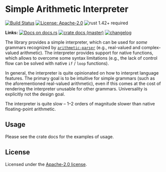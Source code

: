 # Simple Arithmetic Interpreter

[![Build Status](https://github.com/slowli/arithmetic-parser/workflows/Rust/badge.svg?branch=master)](https://github.com/slowli/arithmetic-parser/actions)
[![License: Apache-2.0](https://img.shields.io/crates/l/arithmetic-eval)](https://github.com/slowli/arithmetic-parser/blob/master/LICENSE)
![rust 1.42+ required](https://img.shields.io/badge/rust-1.42+-blue.svg) 

**Links:** [![Docs on docs.rs](https://docs.rs/arithmetic-eval/badge.svg)](https://docs.rs/arithmetic-eval/)
[![crate docs (master)](https://img.shields.io/badge/master-yellow.svg?label=docs)](https://slowli.github.io/arithmetic-parser/arithmetic_eval/) 
[![changelog](https://img.shields.io/badge/-changelog-orange)](CHANGELOG.md)

The library provides a simple interpreter, which can be used for *some* grammars
recognized by [`arithmetic-parser`] (e.g., real-valued and complex-valued arithmetic).
The interpreter provides support for native functions,
which allows to overcome some syntax limitations (e.g., the lack of control flow
can be solved with native `if` / `loop` functions).

In general, the interpreter is quite opinionated on how to interpret language features.
The primary goal is to be intuitive for simple grammars (such as the aforementioned
real-valued arithmetic), even if this comes at the cost of rendering the interpreter
unusable for other grammars. Universality is explicitly not the design goal.

The interpreter is quite slow – 1–2 orders of magnitude slower than native
floating-point arithmetic.

## Usage

Please see the crate docs for the examples of usage.

## License

Licensed under the [Apache-2.0 license](LICENSE).

[`arithmetic-parser`]: https://docs.rs/crates/arithmetic-parser
